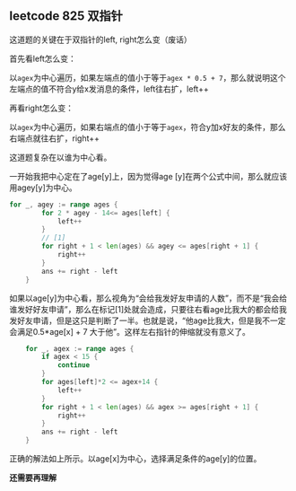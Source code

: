 ## leetcode 825 双指针
这道题的关键在于双指针的left, right怎么变（废话）

首先看left怎么变：

以``agex``为中心遍历，如果左端点的值小于等于``agex * 0.5 + 7``，那么就说明这个左端点的值不符合y给x发消息的条件，left往右扩，left++

再看right怎么变：

以``agex``为中心遍历，如果右端点的值小于等于``agex``，符合y加x好友的条件，那么右端点就往右扩，right++

这道题复杂在以谁为中心看。

一开始我把中心定在了age[y]上，因为觉得age [y]在两个公式中间，那么就应该用agey[y]为中心。
```go
for _, agey := range ages {
		for 2 * agey - 14<= ages[left] {
			left++
		}
        // [1]
		for right + 1 < len(ages) && agey <= ages[right + 1] {
			right++
		}
		ans += right - left
	}
```

如果以age[y]为中心看，那么视角为“会给我发好友申请的人数”，而不是“我会给谁发好好友申请”，那么在标记[1]处就会造成，只要往右看age比我大的都会给我发好友申请，但是这只是判断了一半。也就是说，“他age比我大，但是我不一定会满足0.5*age[x] + 7 大于他”。这样左右指针的伸缩就没有意义了。

```go
	for _, agex := range ages {
		if agex < 15 {
			continue
		}
		for ages[left]*2 <= agex+14 {
			left++
		}
		for right + 1 < len(ages) && agex >= ages[right + 1] {
			right++
		}
		ans += right - left
	}
```

正确的解法如上所示。以age[x]为中心，选择满足条件的age[y]的位置。

**还需要再理解**